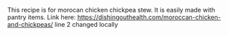 This recipe is for morocan chicken chickpea stew. It is easily made with pantry items. Link here:  https://dishingouthealth.com/moroccan-chicken-and-chickpeas/
line 2 changed locally